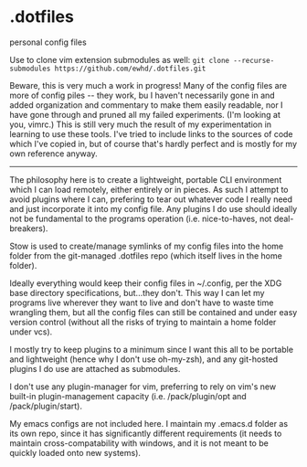 # .dotfiles
personal config files

Use to clone vim extension submodules as well:
`git clone --recurse-submodules https://github.com/ewhd/.dotfiles.git`

Beware, this is very much a work in progress! Many of the config files are more of config piles -- they work, bu I haven't necessarily gone in and added organization and commentary to make them easily readable, nor I have gone through and pruned all my failed experiments. (I'm looking at you, vimrc.) This is still very much the result of my experimentation in learning to use these tools. I've tried to include links to the sources of code which I've copied in, but of course that's hardly perfect and is mostly for my own reference anyway.

------------------------

The philosophy here is to create a lightweight, portable CLI environment which I can load remotely, either entirely or in pieces. As such I attempt to avoid plugins where I can, prefering to tear out whatever code I really need and just incorporate it into my config file. Any plugins I do use should ideally not be fundamental to the programs operation (i.e. nice-to-haves, not deal-breakers).

Stow is used to create/manage symlinks of my config files into the home folder from the git-managed .dotfiles repo (which itself lives in the home folder).

Ideally everything would keep their config files in ~/.config, per the XDG base directory specifications, but...they don't. This way I can let my programs live wherever they want to live and don't have to waste time wrangling them, but all the config files can still be contained and under easy version control (without all the risks of trying to maintain a home folder under vcs).

I mostly try to keep plugins to a minimum since I want this all to be portable and lightweight (hence why I don't use oh-my-zsh), and any git-hosted plugins I do use are attached as submodules.

I don't use any plugin-manager for vim, preferring to rely on vim's new built-in plugin-management capacity (i.e. /pack/plugin/opt and /pack/plugin/start).

My emacs configs are not included here. I maintain my .emacs.d folder as its own repo, since it has significantly different requirements (it needs to maintain cross-compatability with windows, and it is not meant to be quickly loaded onto new systems).
